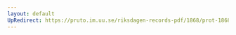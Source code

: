 ```yaml
---
layout: default
UpRedirect: https://pruto.im.uu.se/riksdagen-records-pdf/1868/prot-1868--ak--310/prot-1868--ak--310_020.pdf
---
```

